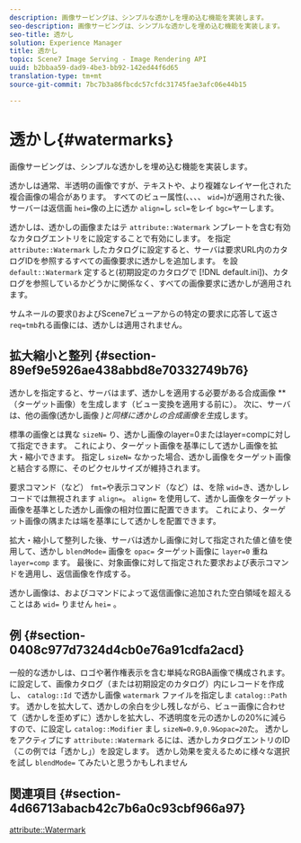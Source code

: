 ```yaml
---
description: 画像サービングは、シンプルな透かしを埋め込む機能を実装します。
seo-description: 画像サービングは、シンプルな透かしを埋め込む機能を実装します。
seo-title: 透かし
solution: Experience Manager
title: 透かし
topic: Scene7 Image Serving - Image Rendering API
uuid: b2bbaa59-dad9-4be3-bb92-142ed44f6d65
translation-type: tm+mt
source-git-commit: 7bc7b3a86fbcdc57cfdc31745fae3afc06e44b15

---
```



# 透かし{#watermarks}

画像サービングは、シンプルな透かしを埋め込む機能を実装します。

透かしは通常、半透明の画像ですが、テキストや、より複雑なレイヤー化された複合画像の場合があります。 すべてのビュー属性(、、、、 `wid=`)が適用された後、サーバーは返信画 `hei=`像の上に透か `align=`し `scl=`をレイ `bgc=`ヤーします。

透かしは、透かしの画像またはテ `attribute::Watermark` ンプレートを含む有効なカタログエントリをに設定することで有効にします。 を指定 `attribute::Watermark` したカタログに設定すると、サーバは要求URL内のカタログIDを参照するすべての画像要求に透かしを追加します。 を設 `default::Watermark` 定すると(初期設定のカタログで [!DNL default.ini])、カタログを参照しているかどうかに関係なく、すべての画像要求に透かしが適用されます。

サムネールの要求()およびScene7ビューアからの特定の要求に応答して返さ `req=tmb`れる画像には、透かしは適用されません。

## 拡大縮小と整列 {#section-89ef9e5926ae438abbd8e70332749b76}

透かしを指定すると、サーバはまず、透かしを適用する必要がある合成画像 **（ターゲット画像）を生成します（ビュー変換を適用する前に）。 次に、サーバは、他の画像(透かし画像 *)と同様に透かしの合成画像を生*&#x200B;成します。

標準の画像とは異な `sizeN=` り、透かし画像のlayer=0またはlayer=compに対して指定できます。 これにより、ターゲット画像を基準にして透かし画像を拡大・縮小できます。 指定し `sizeN=` なかった場合、透かし画像をターゲット画像と結合する際に、そのピクセルサイズが維持されます。

要求コマンド（など） `fmt=`や表示コマンド（など）は、を除 `wid=`き、透かしレコードでは無視されます `align=`。 `align=` を使用して、透かし画像をターゲット画像を基準とした透かし画像の相対位置に配置できます。 これにより、ターゲット画像の隅または端を基準にして透かしを配置できます。

拡大・縮小して整列した後、サーバは透かし画像に対して指定された値と値を使用して、透かし `blendMode=` 画像を `opac=` ターゲット画像に `layer=0` 重ね `layer=comp` ます。 最後に、対象画像に対して指定された要求および表示コマンドを適用し、返信画像を作成する。

透かし画像は、およびコマンドによって返信画像に追加された空白領域を超えることはあ `wid=` りません `hei=` 。

## 例 {#section-0408c977d7324d4cb0e76a91cdfa2acd}

一般的な透かしは、ロゴや著作権表示を含む単純なRGBA画像で構成されます。 に設定して、画像カタログ（または初期設定のカタログ）内にレコードを作成し、 `catalog::Id` で透かし画像 `watermark` ファイルを指定しま `catalog::Path`す。 透かしを拡大して、透かしの余白を少し残しながら、ビュー画像に合わせて（透かしを歪めずに）透かしを拡大し、不透明度を元の透かしの20%に減らすので、に設定し `catalog::Modifier` まし `sizeN=0.9,0.9&opac=20`た。 透かしをアクティブにす `attribute::Watermark` るには、透かしカタログエントリのID（この例では「透かし」）を設定します。 透かし効果を変えるために様々な選択を試し `blendMode=` てみたいと思うかもしれません

## 関連項目 {#section-4d66713abacb42c7b6a0c93cbf966a97}

[attribute::Watermark](../../../../../is-api/image-catalog/image-serving-api-ref/c-image-catalog-reference/c-attributes-reference/r-watermark.md#reference-942b50acb2dd43a5ae498dc41ea9ac9b)
